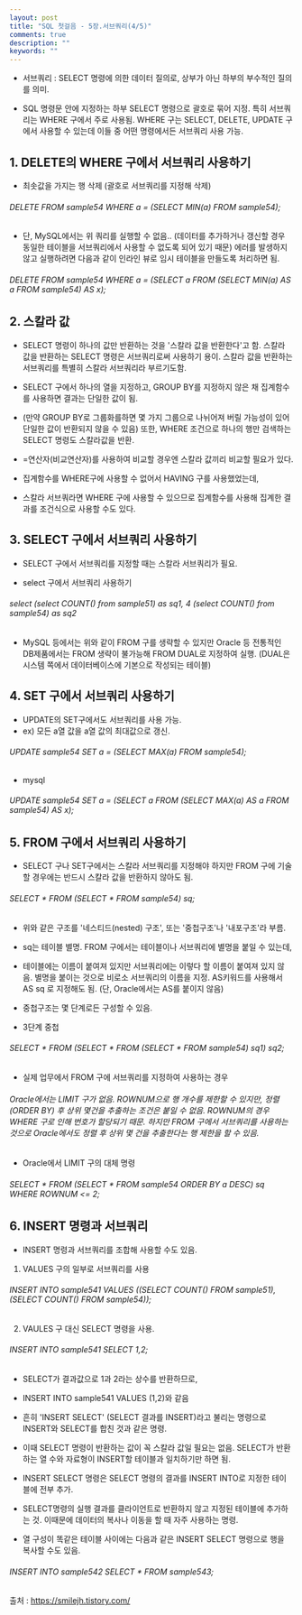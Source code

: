 ```yaml
---
layout: post
title: "SQL 첫걸음 - 5장.서브쿼리(4/5)" 
comments: true
description: ""
keywords: ""
---
```


- 서브쿼리 : SELECT 명령에 의한 데이터 질의로, 상부가 아닌 하부의 부수적인 질의를 의미.

- SQL 명령문 안에 지정하는 하부 SELECT 명령으로 괄호로 묶어 지정. 특히 서브쿼리는 WHERE 구에서 주로 사용됨. WHERE 구는 SELECT, DELETE, UPDATE 구에서 사용할 수 있는데 이들 중 어떤 명령에서든 서브쿼리 사용 가능.



## 1. DELETE의 WHERE 구에서 서브쿼리 사용하기

- 최솟값을 가지는 행 삭제 (괄호로 서브쿼리를 지정해 삭제)
###### DELETE FROM sample54 WHERE a = (SELECT MIN(a) FROM sample54); 

- 단, MySQL에서는 위 쿼리를 실행할 수 없음.. (데이터를 추가하거나 갱신할 경우 동일한 테이블을 서브쿼리에서 사용할 수 없도록 되어 있기 때문) 에러를 발생하지 않고 실행하려면 다음과 같이 인라인 뷰로 임시 테이블을 만들도록 처리하면 됨.

###### DELETE FROM sample54 WHERE a = (SELECT a FROM (SELECT MIN(a) AS a FROM sample54) AS x); 


## 2. 스칼라 값

- SELECT 명령이 하나의 값만 반환하는 것을 '스칼라 값을 반환한다'고 함. 스칼라 값을 반환하는 SELECT 명령은 서브쿼리로써 사용하기 용이.  스칼라 값을 반환하는 서브쿼리를 특별히 스칼라 서브쿼리라 부르기도함. 

- SELECT 구에서 하나의 열을 지정하고, GROUP BY를 지정하지 않은 채 집계함수를 사용하면 결과는 단일한 값이 됨. 

- (만약 GROUP BY로 그룹화를하면 몇 가지 그룹으로 나뉘어져 버릴 가능성이 있어 단일한 값이 반환되지 않을 수 있음) 또한, WHERE 조건으로 하나의 행만 검색하는 SELECT 명령도 스칼라값을 반환.  

- =연산자(비교연산자)를 사용하여 비교할 경우엔 스칼라 값끼리 비교할 필요가 있다. 

- 집계함수를 WHERE구에 사용할 수 없어서 HAVING 구를 사용했었는데,

- 스칼라 서브쿼라면 WHERE 구에 사용할 수 있으므로 집계함수를 사용해 집계한 결과를 조건식으로 사용할 수도 있다. 


## 3. SELECT 구에서 서브쿼리 사용하기

- SELECT 구에서 서브쿼리를 지정할 때는 스칼라 서브쿼리가 필요. 

- select 구에서 서브쿼리 사용하기 
######  select (select COUNT(*) from sample51) as sq1, 4 (select COUNT(*) from sample54) as sq2

- MySQL 등에서는 위와 같이 FROM 구를 생략할 수 있지만 Oracle 등 전통적인 DB제품에서는 FROM 생략이 불가능해 FROM DUAL로 지정하여 실행. (DUAL은 시스템 쪽에서 데이터베이스에 기본으로 작성되는 테이블) 


## 4. SET 구에서 서브쿼리 사용하기 

- UPDATE의 SET구에서도 서브쿼리를 사용 가능. 
- ex) 모든 a열 값을 a열 값의 최대값으로 갱신.

###### UPDATE sample54 SET a = (SELECT MAX(a) FROM sample54);
 
- mysql
###### UPDATE sample54 SET a = (SELECT a FROM (SELECT MAX(a) AS a FROM sample54) AS x);
 

## 5. FROM 구에서 서브쿼리 사용하기
- SELECT 구나 SET구에서는 스칼라 서브쿼리를 지정해야 하지만 FROM 구에 기술할 경우에는 반드시 스칼라 값을 반환하지 않아도 됨.  

###### SELECT * FROM (SELECT * FROM sample54) sq; 

- 위와 같은 구조를 '네스티드(nested) 구조', 또는 '중첩구조'나 '내포구조'라 부름. 
- sq는 테이블 별명. FROM 구에서는 테이블이나 서브쿼리에 별명을 붙일 수 있는데,  

- 테이블에는 이름이 붙여져 있지만 서브쿼리에는 이렇다 할 이름이 붙여져 있지 않음. 별명을 붙이는 것으로 비로소 서브쿼리의 이름을 지정. AS키워드를 사용해서 AS sq 로 지정해도 됨. (단, Oracle에서는 AS를 붙이지 않음)

- 중첩구조는 몇 단계로든 구성할 수 있음. 

- 3단계 중첩 
###### SELECT * FROM (SELECT * FROM (SELECT * FROM sample54) sq1) sq2; 

- 실제 업무에서 FROM 구에 서브쿼리를 지정하여 사용하는 경우 

###### Oracle에서는 LIMIT 구가 없음. ROWNUM으로 행 개수를 제한할 수 있지만, 정렬(ORDER BY) 후 상위 몇건을 추출하는 조건은 붙일 수 없음. ROWNUM의 경우 WHERE 구로 인해 번호가 할당되기 때문. 하지만 FROM 구에서 서브쿼리를 사용하는 것으로 Oracle에서도 정렬 후 상위 몇 건을 추출한다는 행 제한을 할 수 있음. 

- Oracle에서 LIMIT 구의 대체 명령
###### SELECT * FROM (SELECT * FROM sample54 ORDER BY a DESC) sq WHERE ROWNUM <= 2; 


## 6. INSERT 명령과 서브쿼리

- INSERT 명령과 서브쿼리를 조합해 사용할 수도 있음.

1) VALUES 구의 일부로 서브쿼리를 사용 
###### INSERT INTO sample541 VALUES ((SELECT COUNT(*) FROM sample51), (SELECT COUNT(*) FROM sample54));

2) VAULES 구 대신 SELECT 명령을 사용. 
###### INSERT INTO sample541 SELECT 1,2;
- SELECT가 결과값으로 1과 2라는 상수를 반환하므로,
- INSERT INTO sample541 VALUES (1,2)와 같음 

- 흔히 'INSERT SELECT' (SELECT 결과를 INSERT)라고 불리는 명령으로 INSERT와 SELECT를 합친 것과 같은 명령.
- 이때 SELECT 명령이 반환하는 값이 꼭 스칼라 값일 필요는 없음. SELECT가 반환하는 열 수와 자료형이 INSERT할 테이블과 일치하기만 하면 됨. 
- INSERT SELECT 명령은 SELECT 명령의 결과를 INSERT INTO로 지정한 테이블에 전부 추가.
- SELECT명령의 실행 결과를 클라이언트로 반환하지 않고 지정된 테이블에 추가하는 것. 이때문에 데이터의 복사나 이동을 할 때 자주 사용하는 명령. 
- 열 구성이 똑같은 테이블 사이에는 다음과 같은 INSERT SELECT 명령으로 행을 복사할 수도 있음. 

###### INSERT INTO sample542 SELECT * FROM sample543; 


출처 : https://smilejh.tistory.com/